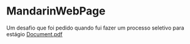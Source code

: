 # MandarinWebPage
Um desafio que foi pedido quando fui fazer um processo seletivo para estágio
[Document.pdf](https://github.com/gabrielmaireno/MandarinWebPage/files/10354481/Document.pdf)
